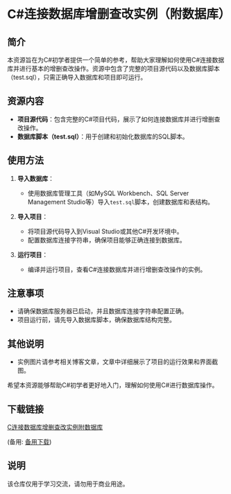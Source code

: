 # C#连接数据库增删查改实例（附数据库）

## 简介
本资源旨在为C#初学者提供一个简单的参考，帮助大家理解如何使用C#连接数据库并进行基本的增删查改操作。资源中包含了完整的项目源代码以及数据库脚本（test.sql），只需正确导入数据库和项目即可运行。

## 资源内容
- **项目源代码**：包含完整的C#项目代码，展示了如何连接数据库并进行增删查改操作。
- **数据库脚本（test.sql）**：用于创建和初始化数据库的SQL脚本。

## 使用方法
1. **导入数据库**：
   - 使用数据库管理工具（如MySQL Workbench、SQL Server Management Studio等）导入`test.sql`脚本，创建数据库和表结构。

2. **导入项目**：
   - 将项目源代码导入到Visual Studio或其他C#开发环境中。
   - 配置数据库连接字符串，确保项目能够正确连接到数据库。

3. **运行项目**：
   - 编译并运行项目，查看C#连接数据库并进行增删查改操作的实例。

## 注意事项
- 请确保数据库服务器已启动，并且数据库连接字符串配置正确。
- 项目运行前，请先导入数据库脚本，确保数据库结构完整。

## 其他说明
- 实例图片请参考相关博客文章，文章中详细展示了项目的运行效果和界面截图。

希望本资源能够帮助C#初学者更好地入门，理解如何使用C#进行数据库操作。

## 下载链接
[C连接数据库增删查改实例附数据库](https://pan.quark.cn/s/3b4ac6b6fd2a) 

(备用: [备用下载](https://pan.baidu.com/s/1savoPCqWiiXXlx12eJKXUA?pwd=1234))

## 说明

该仓库仅用于学习交流，请勿用于商业用途。
